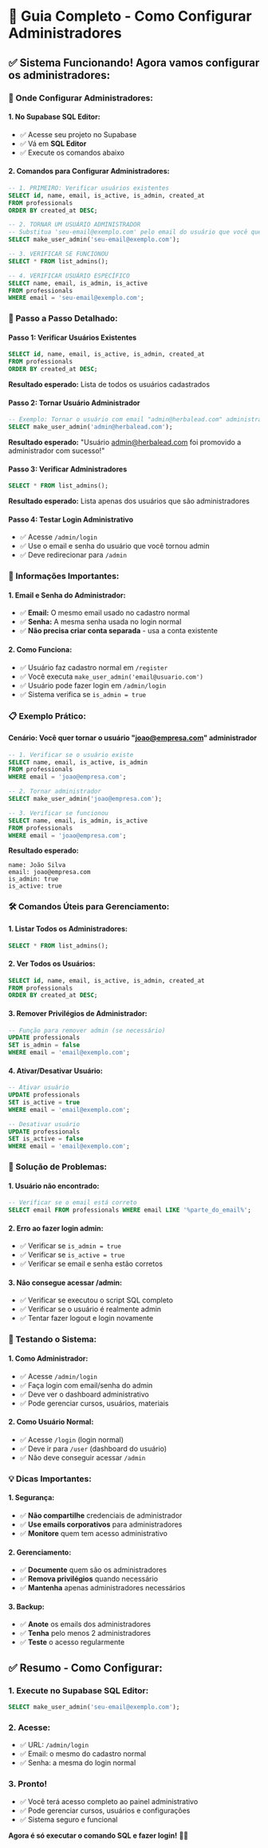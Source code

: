 # 🔐 Guia Completo - Como Configurar Administradores

## ✅ **Sistema Funcionando! Agora vamos configurar os administradores:**

### **📧 Onde Configurar Administradores:**

#### **1. No Supabase SQL Editor:**
- ✅ Acesse seu projeto no Supabase
- ✅ Vá em **SQL Editor**
- ✅ Execute os comandos abaixo

#### **2. Comandos para Configurar Administradores:**

```sql
-- 1. PRIMEIRO: Verificar usuários existentes
SELECT id, name, email, is_active, is_admin, created_at 
FROM professionals 
ORDER BY created_at DESC;

-- 2. TORNAR UM USUÁRIO ADMINISTRADOR
-- Substitua 'seu-email@exemplo.com' pelo email do usuário que você quer tornar admin
SELECT make_user_admin('seu-email@exemplo.com');

-- 3. VERIFICAR SE FUNCIONOU
SELECT * FROM list_admins();

-- 4. VERIFICAR USUÁRIO ESPECÍFICO
SELECT name, email, is_admin, is_active 
FROM professionals 
WHERE email = 'seu-email@exemplo.com';
```

### **🎯 Passo a Passo Detalhado:**

#### **Passo 1: Verificar Usuários Existentes**
```sql
SELECT id, name, email, is_active, is_admin, created_at 
FROM professionals 
ORDER BY created_at DESC;
```
**Resultado esperado:** Lista de todos os usuários cadastrados

#### **Passo 2: Tornar Usuário Administrador**
```sql
-- Exemplo: Tornar o usuário com email "admin@herbalead.com" administrador
SELECT make_user_admin('admin@herbalead.com');
```
**Resultado esperado:** "Usuário admin@herbalead.com foi promovido a administrador com sucesso!"

#### **Passo 3: Verificar Administradores**
```sql
SELECT * FROM list_admins();
```
**Resultado esperado:** Lista apenas dos usuários que são administradores

#### **Passo 4: Testar Login Administrativo**
- ✅ Acesse `/admin/login`
- ✅ Use o email e senha do usuário que você tornou admin
- ✅ Deve redirecionar para `/admin`

### **🔑 Informações Importantes:**

#### **1. Email e Senha do Administrador:**
- ✅ **Email:** O mesmo email usado no cadastro normal
- ✅ **Senha:** A mesma senha usada no login normal
- ✅ **Não precisa criar conta separada** - usa a conta existente

#### **2. Como Funciona:**
- ✅ Usuário faz cadastro normal em `/register`
- ✅ Você executa `make_user_admin('email@usuario.com')`
- ✅ Usuário pode fazer login em `/admin/login`
- ✅ Sistema verifica se `is_admin = true`

### **📋 Exemplo Prático:**

#### **Cenário: Você quer tornar o usuário "joao@empresa.com" administrador**

```sql
-- 1. Verificar se o usuário existe
SELECT name, email, is_active, is_admin 
FROM professionals 
WHERE email = 'joao@empresa.com';

-- 2. Tornar administrador
SELECT make_user_admin('joao@empresa.com');

-- 3. Verificar se funcionou
SELECT name, email, is_admin, is_active 
FROM professionals 
WHERE email = 'joao@empresa.com';
```

**Resultado esperado:**
```
name: João Silva
email: joao@empresa.com
is_admin: true
is_active: true
```

### **🛠️ Comandos Úteis para Gerenciamento:**

#### **1. Listar Todos os Administradores:**
```sql
SELECT * FROM list_admins();
```

#### **2. Ver Todos os Usuários:**
```sql
SELECT id, name, email, is_active, is_admin, created_at 
FROM professionals 
ORDER BY created_at DESC;
```

#### **3. Remover Privilégios de Administrador:**
```sql
-- Função para remover admin (se necessário)
UPDATE professionals 
SET is_admin = false 
WHERE email = 'email@exemplo.com';
```

#### **4. Ativar/Desativar Usuário:**
```sql
-- Ativar usuário
UPDATE professionals 
SET is_active = true 
WHERE email = 'email@exemplo.com';

-- Desativar usuário
UPDATE professionals 
SET is_active = false 
WHERE email = 'email@exemplo.com';
```

### **🚨 Solução de Problemas:**

#### **1. Usuário não encontrado:**
```sql
-- Verificar se o email está correto
SELECT email FROM professionals WHERE email LIKE '%parte_do_email%';
```

#### **2. Erro ao fazer login admin:**
- ✅ Verificar se `is_admin = true`
- ✅ Verificar se `is_active = true`
- ✅ Verificar se email e senha estão corretos

#### **3. Não consegue acessar /admin:**
- ✅ Verificar se executou o script SQL completo
- ✅ Verificar se o usuário é realmente admin
- ✅ Tentar fazer logout e login novamente

### **📱 Testando o Sistema:**

#### **1. Como Administrador:**
- ✅ Acesse `/admin/login`
- ✅ Faça login com email/senha do admin
- ✅ Deve ver o dashboard administrativo
- ✅ Pode gerenciar cursos, usuários, materiais

#### **2. Como Usuário Normal:**
- ✅ Acesse `/login` (login normal)
- ✅ Deve ir para `/user` (dashboard do usuário)
- ✅ Não deve conseguir acessar `/admin`

### **💡 Dicas Importantes:**

#### **1. Segurança:**
- ✅ **Não compartilhe** credenciais de administrador
- ✅ **Use emails corporativos** para administradores
- ✅ **Monitore** quem tem acesso administrativo

#### **2. Gerenciamento:**
- ✅ **Documente** quem são os administradores
- ✅ **Remova privilégios** quando necessário
- ✅ **Mantenha** apenas administradores necessários

#### **3. Backup:**
- ✅ **Anote** os emails dos administradores
- ✅ **Tenha** pelo menos 2 administradores
- ✅ **Teste** o acesso regularmente

## ✅ **Resumo - Como Configurar:**

### **1. Execute no Supabase SQL Editor:**
```sql
SELECT make_user_admin('seu-email@exemplo.com');
```

### **2. Acesse:**
- ✅ URL: `/admin/login`
- ✅ Email: o mesmo do cadastro normal
- ✅ Senha: a mesma do login normal

### **3. Pronto!**
- ✅ Você terá acesso completo ao painel administrativo
- ✅ Pode gerenciar cursos, usuários e configurações
- ✅ Sistema seguro e funcional

**Agora é só executar o comando SQL e fazer login!** 🎯✨





